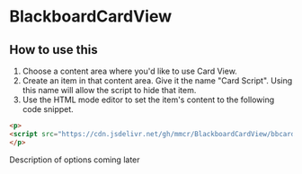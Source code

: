 # BlackboardCardView

## How to use this

1. Choose a content area where you'd like to use Card View.
2. Create an item in that content area. Give it the name "Card Script". Using this name will allow the script to hide that item.
3. Use the HTML mode editor to set the item's content to the following code snippet.

~~~html
<p>
<script src="https://cdn.jsdelivr.net/gh/mmcr/BlackboardCardView/bbcardview.js" type="text/javascript"></script>
</p>
~~~

Description of options coming later
